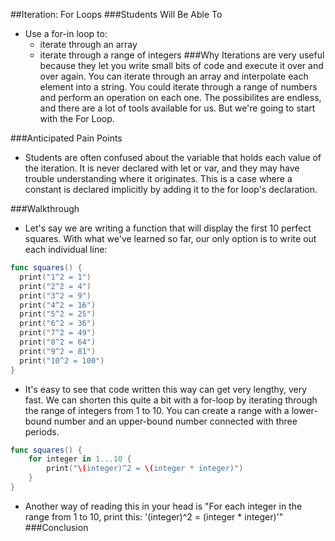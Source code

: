 ##Iteration: For Loops
###Students Will Be Able To
- Use a for-in loop to:
  - iterate through an array
  - iterate through a range of integers
###Why
Iterations are very useful because they let you write small bits of code and execute it over and over again. You can iterate through an array and interpolate each element into a string. You could iterate through a range of numbers and perform an operation on each one. The possibilites are endless, and there are a lot of tools available for us. But we're going to start with the For Loop.

###Anticipated Pain Points
- Students are often confused about the variable that holds each value of the iteration. It is never declared with let or var, and they may have trouble understanding where it originates. This is a case where a constant is declared implicitly by adding it to the for loop's declaration. 

###Walkthrough
- Let's say we are writing a function that will display the first 10 perfect squares. With what we've learned so far, our only option is to write out each individual line:
```Swift
func squares() {
  print("1^2 = 1")
  print("2^2 = 4")
  print("3^2 = 9")
  print("4^2 = 16")
  print("5^2 = 25")
  print("6^2 = 36")
  print("7^2 = 49")
  print("8^2 = 64")
  print("9^2 = 81")
  print("10^2 = 100")
}
```
- It's easy to see that code written this way can get very lengthy, very fast. We can shorten this quite a bit with a for-loop by iterating through the range of integers from 1 to 10. You can create a range with a lower-bound number and an upper-bound number connected with three periods.
```Swift
func squares() {
    for integer in 1...10 {
        print("\(integer)^2 = \(integer * integer)")
    }
}
```
- Another way of reading this in your head is "For each integer in the range from 1 to 10, print this: '\(integer)^2 = \(integer * integer)'"
###Conclusion
